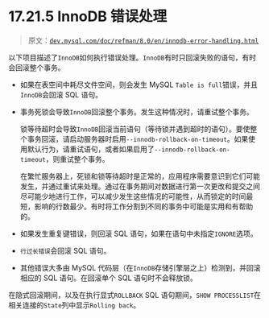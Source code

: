 # 17.21.5 InnoDB 错误处理

> 原文：[`dev.mysql.com/doc/refman/8.0/en/innodb-error-handling.html`](https://dev.mysql.com/doc/refman/8.0/en/innodb-error-handling.html)

以下项目描述了`InnoDB`如何执行错误处理。`InnoDB`有时只回滚失败的语句，有时会回滚整个事务。

+   如果在表空间中耗尽文件空间，则会发生 MySQL `Table is full`错误，并且`InnoDB`会回滚 SQL 语句。

+   事务死锁会导致`InnoDB`回滚整个事务。发生这种情况时，请重试整个事务。

    锁等待超时会导致`InnoDB`回滚当前语句（等待锁并遇到超时的语句）。要使整个事务回滚，请启动服务器时启用`--innodb-rollback-on-timeout`。如果使用默认行为，请重试语句，或者如果启用了`--innodb-rollback-on-timeout`，则重试整个事务。

    在繁忙服务器上，死锁和锁等待超时是正常的，应用程序需要意识到它们可能发生，并通过重试来处理。通过在事务期间对数据进行第一次更改和提交之间尽可能少地进行工作，可以减少发生这些情况的可能性，从而锁定的时间最短，影响的行数最少。有时将工作分割到不同的事务中可能是实用和有帮助的。

+   如果发生重复键错误，则回滚 SQL 语句，如果在语句中未指定`IGNORE`选项。

+   `行过长错误`会回滚 SQL 语句。

+   其他错误大多由 MySQL 代码层（在`InnoDB`存储引擎层之上）检测到，并回滚相应的 SQL 语句。在回滚单个 SQL 语句时不会释放锁。

在隐式回滚期间，以及在执行显式`ROLLBACK` SQL 语句期间，`SHOW PROCESSLIST`在相关连接的`State`列中显示`Rolling back`。
